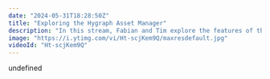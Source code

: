 ```yaml
---
date: "2024-05-31T18:28:50Z"
title: "Exploring the Hygraph Asset Manager"
description: "In this stream, Fabian and Tim explore the features of the all-new asset manager in Hygraph. Upload via API, transform assets via GraphQL, and more!\n\r\n\rAsk us any questions in the chat and join the community: https://slack.hygraph.com"
image: "https://i.ytimg.com/vi/Ht-scjKem9Q/maxresdefault.jpg"
videoId: "Ht-scjKem9Q"
---
```


undefined
